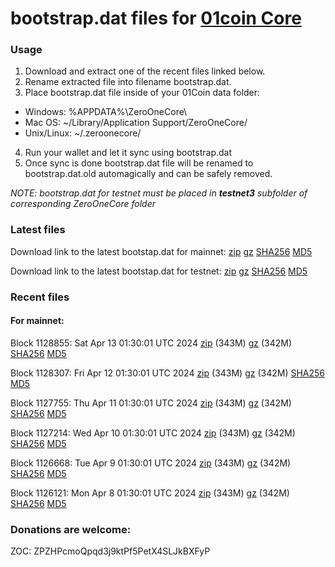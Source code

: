 # bootstrap.dat files for [01coin Core](https://01coin.io)

### Usage

1. Download and extract one of the recent files linked below.
2. Rename extracted file into filename bootstrap.dat.
3. Place bootstrap.dat file inside of your 01Coin data folder:
 - Windows: %APPDATA%\ZeroOneCore\
 - Mac OS: ~/Library/Application Support/ZeroOneCore/
 - Unix/Linux: ~/.zeroonecore/
4. Run your wallet and let it sync using bootstrap.dat
5. Once sync is done bootstrap.dat file will be renamed to bootstrap.dat.old automagically and can be safely removed.

_NOTE: bootstrap.dat for testnet must be placed in **testnet3** subfolder of corresponding ZeroOneCore folder_

### Latest files
Download link to the latest bootstap.dat for mainnet: [zip](https://files.01coin.io/mainnet/bootstrap.dat.zip) [gz](https://files.01coin.io/mainnet/bootstrap.dat.tar.gz) [SHA256](https://files.01coin.io/mainnet/sha256.txt) [MD5](https://files.01coin.io/mainnet/md5.txt)

Download link to the latest bootstap.dat for testnet: [zip](https://files.01coin.io/testnet/bootstrap.dat.zip) [gz](https://files.01coin.io/testnet/bootstrap.dat.tar.gz) [SHA256](https://files.01coin.io/testnet/sha256.txt) [MD5](https://files.01coin.io/testnet/md5.txt)

### Recent files

#### For mainnet:

Block 1128855: Sat Apr 13 01:30:01 UTC 2024 [zip](https://files.01coin.io/mainnet/2024-04-13/bootstrap.dat.zip) (343M) [gz](https://files.01coin.io/mainnet/2024-04-13/bootstrap.dat.tar.gz) (342M) [SHA256](https://files.01coin.io/mainnet/2024-04-13/sha256.txt) [MD5](https://files.01coin.io/mainnet/2024-04-13/md5.txt)

Block 1128307: Fri Apr 12 01:30:01 UTC 2024 [zip](https://files.01coin.io/mainnet/2024-04-12/bootstrap.dat.zip) (343M) [gz](https://files.01coin.io/mainnet/2024-04-12/bootstrap.dat.tar.gz) (342M) [SHA256](https://files.01coin.io/mainnet/2024-04-12/sha256.txt) [MD5](https://files.01coin.io/mainnet/2024-04-12/md5.txt)

Block 1127755: Thu Apr 11 01:30:01 UTC 2024 [zip](https://files.01coin.io/mainnet/2024-04-11/bootstrap.dat.zip) (343M) [gz](https://files.01coin.io/mainnet/2024-04-11/bootstrap.dat.tar.gz) (342M) [SHA256](https://files.01coin.io/mainnet/2024-04-11/sha256.txt) [MD5](https://files.01coin.io/mainnet/2024-04-11/md5.txt)

Block 1127214: Wed Apr 10 01:30:01 UTC 2024 [zip](https://files.01coin.io/mainnet/2024-04-10/bootstrap.dat.zip) (343M) [gz](https://files.01coin.io/mainnet/2024-04-10/bootstrap.dat.tar.gz) (342M) [SHA256](https://files.01coin.io/mainnet/2024-04-10/sha256.txt) [MD5](https://files.01coin.io/mainnet/2024-04-10/md5.txt)

Block 1126668: Tue Apr  9 01:30:01 UTC 2024 [zip](https://files.01coin.io/mainnet/2024-04-09/bootstrap.dat.zip) (343M) [gz](https://files.01coin.io/mainnet/2024-04-09/bootstrap.dat.tar.gz) (342M) [SHA256](https://files.01coin.io/mainnet/2024-04-09/sha256.txt) [MD5](https://files.01coin.io/mainnet/2024-04-09/md5.txt)

Block 1126121: Mon Apr  8 01:30:01 UTC 2024 [zip](https://files.01coin.io/mainnet/2024-04-08/bootstrap.dat.zip) (343M) [gz](https://files.01coin.io/mainnet/2024-04-08/bootstrap.dat.tar.gz) (342M) [SHA256](https://files.01coin.io/mainnet/2024-04-08/sha256.txt) [MD5](https://files.01coin.io/mainnet/2024-04-08/md5.txt)


### Donations are welcome:

ZOC: ZPZHPcmoQpqd3j9ktPf5PetX4SLJkBXFyP
